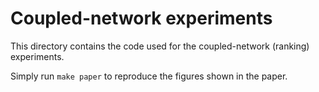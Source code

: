 # Coupled-network experiments

This directory contains the code used for the coupled-network (ranking) experiments.

Simply run `make paper` to reproduce the figures shown in the paper.
